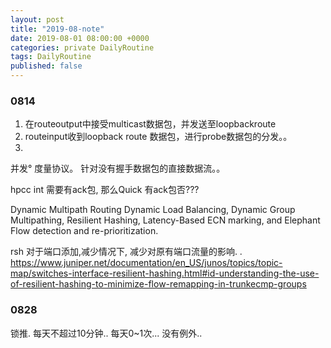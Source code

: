 ```yaml
---
layout: post
title: "2019-08-note"
date: 2019-08-01 08:00:00 +0000
categories: private DailyRoutine
tags: DailyRoutine
published: false
--- 
```


### 0814  

1. 在routeoutput中接受multicast数据包，并发送至loopbackroute
2. routeinput收到loopback route 数据包，进行probe数据包的分发。。  
3. 

并发° 度量协议。 针对没有握手数据包的直接数据流。。  


hpcc  int 需要有ack包, 那么Quick 有ack包否???



Dynamic Multipath Routing  Dynamic Load Balancing, Dynamic Group Multipathing, Resilient Hashing, Latency-Based ECN marking, and Elephant Flow detection and re-prioritization.  

rsh 对于端口添加,减少情况下, 减少对原有端口流量的影响. .   
https://www.juniper.net/documentation/en_US/junos/topics/topic-map/switches-interface-resilient-hashing.html#id-understanding-the-use-of-resilient-hashing-to-minimize-flow-remapping-in-trunkecmp-groups   


### 0828  
锁推. 每天不超过10分钟..  每天0~1次...  没有例外..

